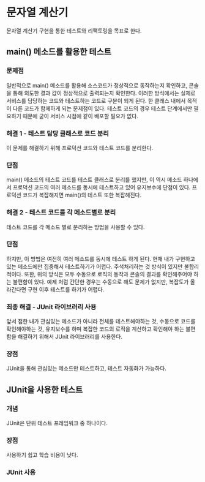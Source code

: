 # 문자열 계산기
문자열 계산기 구현을 통한 테스트와 리팩토링을 목표로 한다.

## main() 메소드를 활용한 테스트
### 문제점
일반적으로 main() 메소드를 활용해 소스코드가 정상적으로 동작하는지 확인하고, 콘솔을 통해 의도한 결과 값이 정상적으로 출력되는지 확인한다.
이러한 방식에서는 실제로 서비스를 담당하는 코드와 테스트하는 코드로 구분이 되게 된다. 한 클래스 내에서 목적이 다른 코드가 함께하게 되는 문제점이 있다.
테스트 코드의 경우 테스트 단계에서만 필요하기 때문에 굳이 서비스 시점에 같이 배포할 필요가 없다.

### 해결 1 - 테스트 담당 클래스로 코드 분리
이 문제를 해결하기 위해 프로덕션 코드와 테스트 코드를 분리한다.
### 단점
main() 메소드의 테스트 코드를 테스트 클래스로 분리를 했지만, 이 역시 메소드 하나에서 프로덕션 코드의 여러 메소드를 동시에 테스트하고 있어 유지보수에 단점이 있다.
프로덕션 코드가 복잡해지면 main()의 테스트 또한 복잡해진다.

### 해결 2 - 테스트 코드를 각 메소드별로 분리
테스트 코드를 각 메소드 별로 분리하는 방법을 사용할 수 있다.
### 단점
하지만, 이 방법은 여전히 여러 메소드를 동시에 테스트 하게 된다. 
현재 내가 구현하고 있는 메소드에만 집중해서 테스트하기가 어렵다. 
주석처리하는 것 방식이 있지만 불합리적이다.
또한, 위의 방식은 모두 수동으로 로직의 동작과 콘솔의 결과를 확인해주어야 하는 불편함이 있다. 
예제 처럼 간단한 경우는 수동으로 해도 문제가 없지만, 복잡도가 올라간다면 구현 이후 테스트를 하기가 어렵다. 

### 최종 해결 - JUnit 라이브러리 사용
앞서 접한 내가 관심있는 메소드가 아니라 전체를 테스트해야하는 것, 수동으로 코드를 확인해야하는 것, 유지보수를 하며 복잡한 코드의 로직을 계산하고 확인해야 하는 불편함을 해결하기 위해서 JUnit 라이브러리를 사용한다.
### 장점
JUnit을 통해 관심있는 메소드만 테스트하고, 테스트 자동화가 가능하다. 


## JUnit을 사용한 테스트
### 개념
JUnit은 단위 테스트 프레임워크 중 하나이다.
### 장점
사용하기 쉽고 학습 비용이 낮다.
### JUnit 사용

